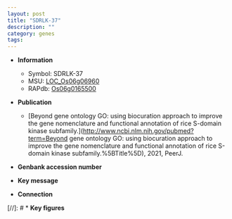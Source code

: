 ```yaml
---
layout: post
title: "SDRLK-37"
description: ""
category: genes
tags: 
---
```


* **Information**  
    + Symbol: SDRLK-37  
    + MSU: [LOC_Os06g06960](http://rice.uga.edu/cgi-bin/ORF_infopage.cgi?orf=LOC_Os06g06960)  
    + RAPdb: [Os06g0165500](http://rapdb.dna.affrc.go.jp/viewer/gbrowse_details/irgsp1?name=Os06g0165500)  

* **Publication**  
    + [Beyond gene ontology GO: using biocuration approach to improve the gene nomenclature and functional annotation of rice S-domain kinase subfamily.](http://www.ncbi.nlm.nih.gov/pubmed?term=Beyond gene ontology GO: using biocuration approach to improve the gene nomenclature and functional annotation of rice S-domain kinase subfamily.%5BTitle%5D), 2021, PeerJ.

* **Genbank accession number**  

* **Key message**  

* **Connection**  

[//]: # * **Key figures**  


